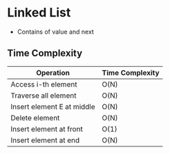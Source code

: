 # Linked List

- Contains of value and next

## Time Complexity

| Operation  | Time Complexity  |
|---|---|
| Access i-th element  | O(N) |
| Traverse all element  | O(N)  |
| Insert element E at middle  | O(N) |
| Delete element | O(N) |
| Insert element at front  | O(1)  |
| Insert element at end  | O(N)  |
